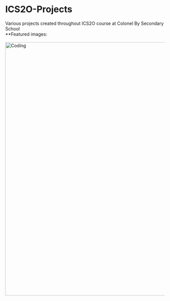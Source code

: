 # ICS2O-Projects
Various projects created throughout ICS2O course at Colonel By Secondary School
<br>
**Featured images:
<br><br>
<img align="left" alt="Coding" width="800" src="https://i.ibb.co/xhwTzWd/Magic-8-ball.png">
